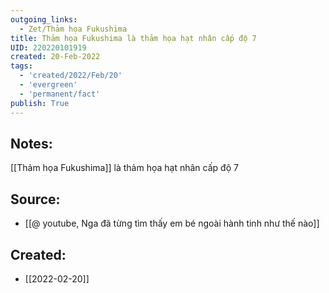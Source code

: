 ```yaml
---
outgoing_links:
  - Zet/Thảm họa Fukushima
title: Thảm họa Fukushima là thảm họa hạt nhân cấp độ 7
UID: 220220101919
created: 20-Feb-2022
tags:
  - 'created/2022/Feb/20'
  - 'evergreen'
  - 'permanent/fact'
publish: True
---
```

## Notes:
[[Thảm họa Fukushima]] là thảm họa hạt nhân cấp độ 7

## Source:
- [[@ youtube, Nga đã từng tìm thấy em bé ngoài hành tinh như thế nào]]


## Created:
- [[2022-02-20]]
